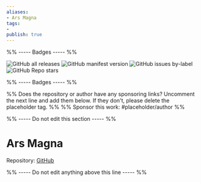 ```yaml
---
aliases:
- Ars Magna
tags: 
- 
publish: true
---
```


%% ----- Badges ----- %%

![GitHub all releases](https://img.shields.io/github/downloads/mediapathic/obsidian-arsmagna-theme/total?color=573E7A&logo=github&style=for-the-badge) 
![GitHub manifest version](https://img.shields.io/github/manifest-json/v/mediapathic/obsidian-arsmagna-theme?color=573E7A&logo=github&style=for-the-badge) 
![GitHub issues by-label](https://img.shields.io/github/issues/mediapathic/obsidian-arsmagna-theme/help%20wanted?color=573E7A&logo=github&style=for-the-badge) 
![GitHub Repo stars](https://img.shields.io/github/stars/mediapathic/obsidian-arsmagna-theme?color=573E7A&logo=github&style=for-the-badge)

%% ----- Badges ----- %%

%% Does the repository or author have any sponsoring links? Uncomment the next line and add them below. If they don't, please delete the placeholder tag. %%
%% Sponsor this work: #placeholder/author %%

%% ----- Do not edit this section ----- %%

# Ars Magna

Repository: [GitHub](https://github.com/mediapathic/obsidian-arsmagna-theme)



%% ----- Do not edit anything above this line ----- %% 
